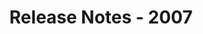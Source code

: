 ﻿---
title: Release Notes - 2007
description: "Release Notes - 2007 – learn about the latest updates and fixes."
type: docs
weight: 140
url: /net/release-notes-2007/
---


